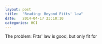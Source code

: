 ```yaml
---
layout: post
title:  "Reading: Beyond Fitts' law"
date:   2014-04-17 23:10:10
categories: HCI
---
```


The problem: Fitts' law is good, but only fit for 
